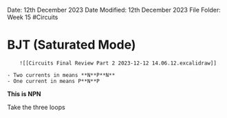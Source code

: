 Date: 12th December 2023
Date Modified: 12th December 2023
File Folder: Week 15
#Circuits

# BJT (Saturated Mode)

		![[Circuits Final Review Part 2 2023-12-12 14.06.12.excalidraw]]

```ad-important
- Two currents in means **N**P**N**
- One current in means P**N**P
```

**This is NPN**

Take the three loops 